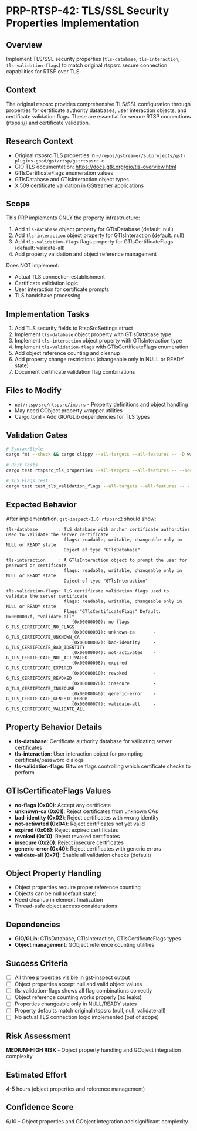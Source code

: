 # PRP-RTSP-42: TLS/SSL Security Properties Implementation

## Overview
Implement TLS/SSL security properties (`tls-database`, `tls-interaction`, `tls-validation-flags`) to match original rtspsrc secure connection capabilities for RTSP over TLS.

## Context
The original rtspsrc provides comprehensive TLS/SSL configuration through properties for certificate authority databases, user interaction objects, and certificate validation flags. These are essential for secure RTSP connections (rtsps://) and certificate validation.

## Research Context
- Original rtspsrc TLS properties in `~/repos/gstreamer/subprojects/gst-plugins-good/gst/rtsp/gstrtspsrc.c`
- GIO TLS documentation: https://docs.gtk.org/gio/tls-overview.html
- GTlsCertificateFlags enumeration values
- GTlsDatabase and GTlsInteraction object types
- X.509 certificate validation in GStreamer applications

## Scope
This PRP implements ONLY the property infrastructure:
1. Add `tls-database` object property for GTlsDatabase (default: null)
2. Add `tls-interaction` object property for GTlsInteraction (default: null)  
3. Add `tls-validation-flags` flags property for GTlsCertificateFlags (default: validate-all)
4. Add property validation and object reference management

Does NOT implement:
- Actual TLS connection establishment
- Certificate validation logic
- User interaction for certificate prompts
- TLS handshake processing

## Implementation Tasks
1. Add TLS security fields to RtspSrcSettings struct
2. Implement `tls-database` object property with GTlsDatabase type
3. Implement `tls-interaction` object property with GTlsInteraction type
4. Implement `tls-validation-flags` with GTlsCertificateFlags enumeration
5. Add object reference counting and cleanup
6. Add property change restrictions (changeable only in NULL or READY state)
7. Document certificate validation flag combinations

## Files to Modify
- `net/rtsp/src/rtspsrc/imp.rs` - Property definitions and object handling
- May need GObject property wrapper utilities
- Cargo.toml - Add GIO/GLib dependencies for TLS types

## Validation Gates
```bash
# Syntax/Style
cargo fmt --check && cargo clippy --all-targets --all-features -- -D warnings

# Unit Tests
cargo test rtspsrc_tls_properties --all-targets --all-features -- --nocapture

# TLS Flags Test
cargo test test_tls_validation_flags --all-targets --all-features -- --nocapture
```

## Expected Behavior
After implementation, `gst-inspect-1.0 rtspsrc2` should show:
```
tls-database        : TLS database with anchor certificate authorities used to validate the server certificate
                      flags: readable, writable, changeable only in NULL or READY state
                      Object of type "GTlsDatabase"

tls-interaction     : A GTlsInteraction object to prompt the user for password or certificate  
                      flags: readable, writable, changeable only in NULL or READY state
                      Object of type "GTlsInteraction"

tls-validation-flags: TLS certificate validation flags used to validate the server certificate
                      flags: readable, writable, changeable only in NULL or READY state
                      Flags "GTlsCertificateFlags" Default: 0x0000007f, "validate-all"
                         (0x00000000): no-flags         - G_TLS_CERTIFICATE_NO_FLAGS
                         (0x00000001): unknown-ca       - G_TLS_CERTIFICATE_UNKNOWN_CA
                         (0x00000002): bad-identity     - G_TLS_CERTIFICATE_BAD_IDENTITY  
                         (0x00000004): not-activated    - G_TLS_CERTIFICATE_NOT_ACTIVATED
                         (0x00000008): expired          - G_TLS_CERTIFICATE_EXPIRED
                         (0x00000010): revoked          - G_TLS_CERTIFICATE_REVOKED
                         (0x00000020): insecure         - G_TLS_CERTIFICATE_INSECURE
                         (0x00000040): generic-error    - G_TLS_CERTIFICATE_GENERIC_ERROR
                         (0x0000007f): validate-all     - G_TLS_CERTIFICATE_VALIDATE_ALL
```

## Property Behavior Details
- **tls-database**: Certificate authority database for validating server certificates
- **tls-interaction**: User interaction object for prompting certificate/password dialogs
- **tls-validation-flags**: Bitwise flags controlling which certificate checks to perform

## GTlsCertificateFlags Values
- **no-flags (0x00)**: Accept any certificate
- **unknown-ca (0x01)**: Reject certificates from unknown CAs
- **bad-identity (0x02)**: Reject certificates with wrong identity  
- **not-activated (0x04)**: Reject certificates not yet valid
- **expired (0x08)**: Reject expired certificates
- **revoked (0x10)**: Reject revoked certificates
- **insecure (0x20)**: Reject insecure certificates
- **generic-error (0x40)**: Reject certificates with generic errors
- **validate-all (0x7f)**: Enable all validation checks (default)

## Object Property Handling
- Object properties require proper reference counting
- Objects can be null (default state)
- Need cleanup in element finalization
- Thread-safe object access considerations

## Dependencies
- **GIO/GLib**: GTlsDatabase, GTlsInteraction, GTlsCertificateFlags types
- **Object management**: GObject reference counting utilities

## Success Criteria
- [ ] All three properties visible in gst-inspect output
- [ ] Object properties accept null and valid object values
- [ ] tls-validation-flags shows all flag combinations correctly
- [ ] Object reference counting works properly (no leaks)
- [ ] Properties changeable only in NULL/READY states  
- [ ] Property defaults match original rtspsrc (null, null, validate-all)
- [ ] No actual TLS connection logic implemented (out of scope)

## Risk Assessment
**MEDIUM-HIGH RISK** - Object property handling and GObject integration complexity.

## Estimated Effort
4-5 hours (object properties and reference management)

## Confidence Score
6/10 - Object properties and GObject integration add significant complexity.